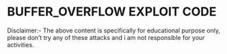 # BUFFER_OVERFLOW EXPLOIT CODE

Disclaimer:- The above content is specifically for educational purpose only, please don’t try any of these attacks and i am not responsible for your activities.
